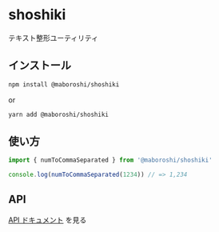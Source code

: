# shoshiki

テキスト整形ユーティリティ

## インストール

```sh
npm install @maboroshi/shoshiki
```

or

```sh
yarn add @maboroshi/shoshiki
```

## 使い方

```js
import { numToCommaSeparated } from '@maboroshi/shoshiki'

console.log(numToCommaSeparated(1234)) // => 1,234
```

## API

[API ドキュメント](https://maboroshi-inc.github.io/shoshiki/) を見る

